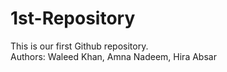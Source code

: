 # 1st-Repository
This is our first Github repository.
<br>
Authors: Waleed Khan, Amna Nadeem, Hira Absar
